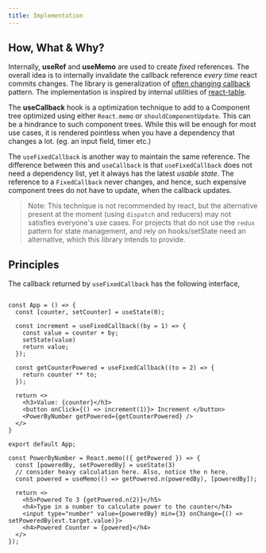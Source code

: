 ```yaml
---
title: Implementation
---
```


## How, What & Why?

Internally, **useRef** and **useMemo** are used to create _fixed_ references. The overall idea is to internally invalidate the callback reference _every time_ react commits changes. The library is generalization of [often changing callback](https://reactjs.org/docs/hooks-faq.html#how-to-read-an-often-changing-value-from-usecallback) pattern. The implementation is inspired by internal utilities of [react-table](https://react-table.tanstack.com/).

The **useCallback** hook is a optimization technique to add to a Component tree optimized using either `React.memo` or `shouldComponentUpdate`. This can be a hindrance to such component trees. While this will be enough for most use cases, it is rendered pointless when you have a dependency that changes a lot. (eg. an input field, timer etc.)

The `useFixedCallback` is another way to maintain the same reference. The difference between this and `useCallback` is that `useFixedCallback` does not need a dependency list, yet it always has the latest _usable state_. The reference to a `FixedCallback` never changes, and hence, such expensive component trees do not have to update, when the callback updates.

> Note: This technique is not recommended by react, but the alternative present at the moment (using `dispatch` and reducers) may not satisfies everyone's use cases. For projects that do not use the `redux` pattern for state management, and rely on hooks/setState need an alternative, which this library intends to provide.

## Principles

The callback returned by `useFixedCallback` has the following interface,

```tsx

const App = () => {
  const [counter, setCounter] = useState(0);

  const increment = useFixedCallback((by = 1) => {
    const value = counter + by;
    setState(value)
    return value;
  });

  const getCounterPowered = useFixedCallback((to = 2) => {
    return counter ** to;
  });
  
  return <>
    <h3>Value: {counter}</h3>
    <button onClick={() => increment(1)}> Increment </button>
    <PowerByNumber getPowered={getCounterPowered} />
  </>
}

export default App;

const PowerByNumber = React.memo(({ getPowered }) => {
  const [poweredBy, setPoweredBy] = useState(3)
  // consider heavy calculation here. Also, notice the n here.
  const powered = useMemo(() => getPowered.n(poweredBy), [poweredBy]);

  return <>
    <h5>Powered To 3 {getPowered.n(2)}</h5>
    <h4>Type in a number to calculate power to the counter</h4>
    <input type="number" value={poweredBy} min={3} onChange={() => setPoweredBy(evt.target.value)}>
    <h4>Powered Counter = {powered}</h4>
  </>
});
```
